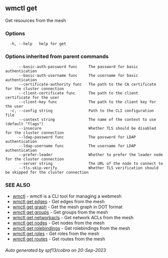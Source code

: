 ## wmctl get

Get resources from the mesh

### Options

```
  -h, --help   help for get
```

### Options inherited from parent commands

```
      --basic-auth-password func     The password for basic authentication
      --basic-auth-username func     The username for basic authentication
      --certificate-authority func   The path to the CA certificate for the cluster connection
      --client-certificate func      The path to the client certificate for the user
      --client-key func              The path to the client key for the user
  -c, --config string                Path to the CLI configuration file
      --context string               The name of the context to use (default "flags")
      --insecure                     Whether TLS should be disabled for the cluster connection
      --ldap-password func           The password for LDAP authentication
      --ldap-username func           The username for LDAP authentication
      --prefer-leader                Whether to prefer the leader node for the cluster connection
      --server string                The URL of the node to connect to
      --tls-skip-verify              Whether TLS verification should be skipped for the cluster connection
```

### SEE ALSO

* [wmctl](wmctl.md)	 - wmctl is a CLI tool for managing a webmesh
* [wmctl get edges](wmctl_get_edges.md)	 - Get edges from the mesh
* [wmctl get graph](wmctl_get_graph.md)	 - Get the mesh graph in DOT format
* [wmctl get groups](wmctl_get_groups.md)	 - Get groups from the mesh
* [wmctl get networkacls](wmctl_get_networkacls.md)	 - Get network ACLs from the mesh
* [wmctl get nodes](wmctl_get_nodes.md)	 - Get nodes from the mesh
* [wmctl get rolebindings](wmctl_get_rolebindings.md)	 - Get rolebindings from the mesh
* [wmctl get roles](wmctl_get_roles.md)	 - Get roles from the mesh
* [wmctl get routes](wmctl_get_routes.md)	 - Get routes from the mesh

###### Auto generated by spf13/cobra on 20-Sep-2023

